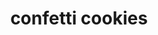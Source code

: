 ---
id: 5c5e55897bf95f001485c907
servings:
notes:
directions: 'heat oven to 375 degrees. line two baking large sheets with parchment paper.

combine flour
 baking powder
 baking soda and salt in a bowl and whisk to blend. in a large bowl or the bowl of a stand mixer
 beat cream cheese
 butter and sugar until fluffy. add egg and extracts and blend again. add flour mixture and beat just until flour disappears. in some cases
 this dough will feel too soft to roll into balls in your hands; if so
 let it chill in the fridge for 20 minutes or so before using.

scoop balls of dough — i like these cookies best with a #40
 or 1 1/2 tablespoon
 scoop; the texture is less dynamic when made smaller — and roll them briefly in the palms of your hands before dropping them in a bowl of rainbow sprinkles and gently rolling to coat them evenly. i find that the sprinkles adhere much better to tacky exterior of balls of dough that have been briefly warmed by your hands — trust me here.

transfer balls of sprinkle-coated dough to baking sheets at least two inches apart. use the bottom of a drinking glass to press down on the cookies until they are about 1/4 to 1/2-inch tall. if you see any bare spots in the sprinkles that bother you
 you can sprinkle a few more on top. bake for 9 to 10 minutes until they look underbaked but lightly golden underneath. [if they’re not quite soft in the center
 they will be fully crisped through the next day.] let set on the baking sheet on a rack for a few minutes before transferring to cooling racks to cool the rest of the way. repeat with remaining cookie dough.'
ingredients: '3 cups (375 grams) all-purpose flour
1 teaspoon baking powder
1/4 teaspoon baking soda
3/4 teaspoon fine sea or table salt
1 cup (8 ounces
 225 grams or 2 sticks) unsalted butter
1/4 cup (2 ounces
 55 grams or 1/4 of an 8-ounce brick) cream cheese
1 1/4 cups (250 grams) granulated sugar
1 large egg
2 teaspoons vanilla extract or 1/2 a vanilla bean
 split and scraped (see note up top)
1/4 teaspoon almond extract (optional)
1 cup rainbow sprinkles'
rating: 5
ease: intermediate
img:
category: dessert
href: 'https: //smittenkitchen.com/2016/05/confetti-cookies/'
totalTime:
cookTime:
prepTime:
title: confetti cookies
slug: confetti-cookies
---